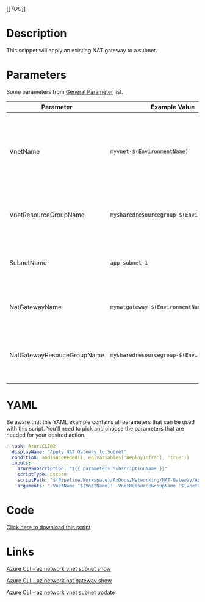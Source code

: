 [[_TOC_]]

# Description

This snippet will apply an existing NAT gateway to a subnet.

# Parameters

Some parameters from [General Parameter](/Azure/Azure-CLI-Snippets) list.

| Parameter                  | Example Value                              | Description                                                                               |
| -------------------------- | ------------------------------------------ | ----------------------------------------------------------------------------------------- |
| VnetName                   | `myvnet-$(EnvironmentName)`                | The name of the VNet where the subnet (which you want to apply the NAT gateway to) lives. |
| VnetResourceGroupName      | `mysharedresourcegroup-$(EnvironmentName)` | The resource group where the VNet resides in.                                             |
| SubnetName                 | `app-subnet-1`                             | The name of the subnet to apply the NAT Gateway to                                        |
| NatGatewayName             | `mynatgateway-$(EnvironmentName)`          | The name of the existing NAT Gateway.                                                     |
| NatGatewayResouceGroupName | `mysharedresourcegroup-$(EnvironmentName)` | The resource group where the NAT Gateway resides in.                                      |

# YAML

Be aware that this YAML example contains all parameters that can be used with this script. You'll need to pick and choose the parameters that are needed for your desired action.

```yaml
- task: AzureCLI@2
  displayName: "Apply NAT Gateway to Subnet"
  condition: and(succeeded(), eq(variables['DeployInfra'], 'true'))
  inputs:
    azureSubscription: "${{ parameters.SubscriptionName }}"
    scriptType: pscore
    scriptPath: "$(Pipeline.Workspace)/AzDocs/Networking/NAT-Gateway/Apply-NAT-Gateway-To-Subnet.ps1"
    arguments: "-VnetName '$(VnetName)' -VnetResourceGroupName '$(VnetResourceGroupName)' -SubnetName '$(SubnetName)' -NatGatewayName '$(NatGatewayName)' -NatGatewayResouceGroupName '$(NatGatewayResouceGroupName)'"
```

# Code

[Click here to download this script](../../../../src/Networking/NAT-Gateway/Apply-NAT-Gateway-To-Subnet.ps1)

# Links

[Azure CLI - az network vnet subnet show](https://docs.microsoft.com/nl-nl/cli/azure/network/vnet/subnet?view=azure-cli-latest#az_network_vnet_subnet_show)

[Azure CLI - az network nat gateway show](https://docs.microsoft.com/nl-nl/cli/azure/network/nat/gateway?view=azure-cli-latest#az_network_nat_gateway_show)

[Azure CLI - az network vnet subnet update](https://docs.microsoft.com/nl-nl/cli/azure/network/vnet/subnet?view=azure-cli-latest#az_network_vnet_subnet_update)
